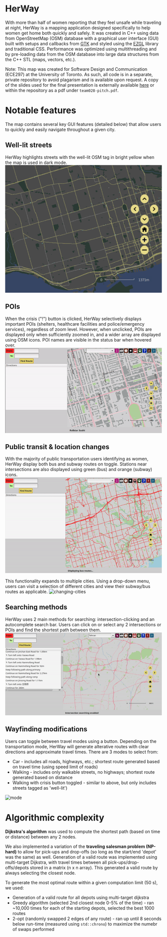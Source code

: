 # HerWay
With more than half of women reporting that they feel unsafe while traveling at night, HerWay is a mapping application designed specifically to help women get home both quickly and safely. It was created in C++ using data from OpenStreetMap (OSM) database with a graphical user interface (GUI) built with setups and callbacks from [GTK](https://docs.gtk.org/) and styled using the [EZGL](https://ug251.eecg.utoronto.ca/ece297s/ezgl_doc/index.html) library and traditional CSS. Performance was optimized using multithreading and by pre-loading data from the OSM database into large data structures from the C++ STL (maps, vectors, etc.). 

Note: This map was created for Software Design and Communication (ECE297) at the University of Toronto. As such, all code is in a separate, private repository to avoid plagarism and is available upon request. A copy of the slides used for the final presentation is externally available [here](https://docs.google.com/presentation/d/1rBmUW8rLhqVlzK6LNSPRxFUlWmQcqsgYzBfIrxKKGQI/edit?usp=sharing) or within the repository as a pdf under `team028-pitch.pdf`.

# Notable features
The map contains several key GUI features (detailed below) that allow users to quickly and easily navigate throughout a given city. 

## Well-lit streets
HerWay highlights streets with the well-lit OSM tag in bright yellow when the map is used in dark mode. 
![well-lit](media/well-lit.png)

## POIs 
When the crisis ("!") button is clicked, HerWay selectively displays important POIs (shelters, healthcare facilities and police/emergency services), regardless of zoom level. However, when unclicked, POIs are displayed only when sufficiently zoomed in, and a wider array are displayed using OSM icons. POI names are visible in the status bar when hovered over.
![POIs](media/poi.gif)

## Public transit & location changes
With the majority of public transportation users identifying as women, HerWay display both bus and subway routes on toggle. Stations near intersections are also displayed using green (bus) and orange (subway) icons.
![transit](media/transit.gif)

This functionality expands to multiple cities. Using a drop-down menu, users can visit a selection of different cities and view their subway/bus routes as applicable. 
![changing-cities](media/change.gif)


## Searching methods 
HerWay uses 2 main methods for searching: intersection-clicking and an autocomplete search bar. Users can click on or select any 2 intersections or POIs and find the shortest path between them. 
![search](media/search.gif)

## Wayfinding modifications 
Users can toggle between travel modes using a button. Depending on the transportation mode, HerWay will generate alterative routes with clear directions and approximate travel times. There are 3 modes to select from: 
-  Car - includes all roads, highways, etc.; shortest route generated based on travel time (using speed limit of roads)
- Walking - includes only walkable streets, no highways; shortest route generated based on distance 
- Walking with crisis button toggled - similar to above, but only includes streets tagged as 'well-lit')

![mode](media/mode.gif)

# Algorithmic complexity 
**Dijkstra's algorithm** was used to compute the shortest path (based on time or distance) between any 2 nodes. 

We also implemented a variation of the **traveling salesman problem (NP-hard)** to allow for pick-ups and drop-offs (so long as the start/end 'depot' was the same) as well. Generation of a valid route was implemented using multi-target Dijkstra, with travel times between all pick-ups/drop-offs/depots stored in a matrix (n x n array). This generated a valid route by always selecting the closest node. 

To generate the most optimal route within a given computation limit (50 s), we used: 
* Generation of a valid route for all depots using multi-target dijkstra
* Greedy algorithm (selected 2nd closest node 0-5% of the time) - ran ~10,000 times for each of the starting depots, selected the best 1000 routes
* 2-opt (randomly swapped 2 edges of any route) - ran up until 8 seconds below run-time (measured using `std::chrono`) to maximize the numebr of swaps performed
